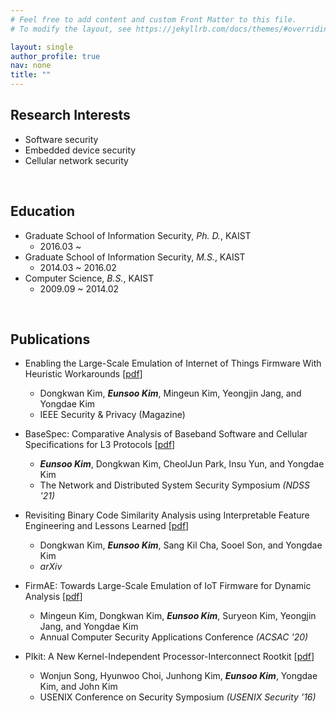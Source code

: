 ```yaml
---
# Feel free to add content and custom Front Matter to this file.
# To modify the layout, see https://jekyllrb.com/docs/themes/#overriding-theme-defaults

layout: single
author_profile: true
nav: none
title: ""
---
```

## Research Interests
* Software security
* Embedded device security
* Cellular network security

<br/>

## Education
* Graduate School of Information Security, *Ph. D.*, KAIST
  + 2016.03 ~
* Graduate School of Information Security, *M.S.*, KAIST
  + 2014.03 ~ 2016.02
* Computer Science, *B.S.*, KAIST
  + 2009.09 ~ 2014.02

<br/>

## Publications
* Enabling the Large-Scale Emulation of Internet of Things Firmware With Heuristic Workarounds \[[pdf](https://ieeexplore.ieee.org/abstract/document/9431371)\]
  + Dongkwan Kim, ***Eunsoo Kim***, Mingeun Kim, Yeongjin Jang, and Yongdae Kim
  + IEEE Security & Privacy (Magazine)

* BaseSpec: Comparative Analysis of Baseband Software and Cellular Specifications for L3 Protocols \[[pdf](https://syssec.kaist.ac.kr/pub/2021/kim-ndss2021.pdf)\]
  + ***Eunsoo Kim***, Dongkwan Kim, CheolJun Park, Insu Yun, and Yongdae Kim
  + The Network and Distributed System Security Symposium _(NDSS '21)_

* Revisiting Binary Code Similarity Analysis using Interpretable Feature Engineering and Lessons Learned \[[pdf](https://hahah.kim/assets/pub/kim-arxiv2020.pdf)\]
  + Dongkwan Kim, ***Eunsoo Kim***, Sang Kil Cha, Sooel Son, and Yongdae Kim
  + _arXiv_

* FirmAE: Towards Large-Scale Emulation of IoT Firmware for Dynamic Analysis \[[pdf](https://syssec.kaist.ac.kr/pub/2020/kim_acsac2020.pdf)\]
  + Mingeun Kim, Dongkwan Kim, ***Eunsoo Kim***, Suryeon Kim, Yeongjin Jang, and Yongdae Kim
  + Annual Computer Security Applications Conference _(ACSAC '20)_

* PIkit: A New Kernel-Independent Processor-Interconnect Rootkit \[[pdf](https://syssec.kaist.ac.kr/pub/2016/song_usenix_sec2016.pdf)\]
  + Wonjun Song, Hyunwoo Choi, Junhong Kim, ***Eunsoo Kim***, Yongdae Kim, and John Kim
  + USENIX Conference on Security Symposium _(USENIX Security '16)_

